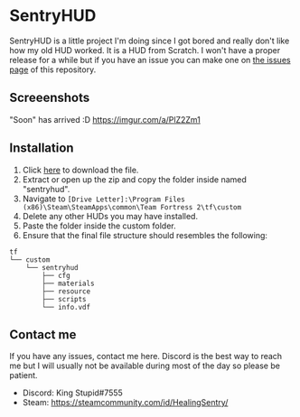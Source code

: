 # SentryHUD

SentryHUD is a little project I'm doing since I got bored and really don't like how my old HUD worked. It is a HUD from Scratch. I won't have a proper release for a while but if you have an issue you can make one on [the issues page](https://github.com/BingBongBonky/SentryHud/issues/new) of this repository.

## Screeenshots
"Soon" has arrived :D
https://imgur.com/a/PlZ2Zm1

## Installation
1. Click [here](https://github.com/BingBongBonky/SentryHud/archive/refs/heads/release.zip) to download the file. 
2. Extract or open up the zip and copy the folder inside named "sentryhud".
4. Navigate to `[Drive Letter]:\Program Files (x86)\Steam\SteamApps\common\Team Fortress 2\tf\custom`
5. Delete any other HUDs you may have installed.
6. Paste the folder inside the custom folder.
7. Ensure that the final file structure should resembles the following:
```
tf
└── custom
    └── sentryhud
        ├── cfg
        ├── materials
        ├── resource
        ├── scripts
        └── info.vdf
```
## Contact me
If you have any issues, contact me here. Discord is the best way to reach me but I will usually not be available during most of the day so please be patient.
* Discord: King Stupid#7555
* Steam: https://steamcommunity.com/id/HealingSentry/
